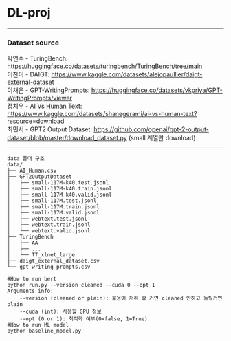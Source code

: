 # DL-proj
---
### Dataset source
박연수 - TuringBench: https://huggingface.co/datasets/turingbench/TuringBench/tree/main   
이찬이 - DAIGT: https://www.kaggle.com/datasets/alejopaullier/daigt-external-dataset   
이채은 - GPT-WritingPrompts: https://huggingface.co/datasets/vkpriya/GPT-WritingPrompts/viewer   
정치우 - AI Vs Human Text: https://www.kaggle.com/datasets/shanegerami/ai-vs-human-text?resource=download   
최민서 - GPT2 Output Dataset: https://github.com/openai/gpt-2-output-dataset/blob/master/download_dataset.py (small 계열만 download)

---
```
data 폴더 구조
data/
├── AI_Human.csv
├── GPT2OutputDataset
│   ├── small-117M-k40.test.jsonl
│   ├── small-117M-k40.train.jsonl
│   ├── small-117M-k40.valid.jsonl
│   ├── small-117M.test.jsonl
│   ├── small-117M.train.jsonl
│   ├── small-117M.valid.jsonl
│   ├── webtext.test.jsonl
│   ├── webtext.train.jsonl
│   └── webtext.valid.jsonl
├── TuringBench
│   ├── AA
│   ├── ...
│   └── TT_xlnet_large
├── daigt_external_dataset.csv
└── gpt-writing-prompts.csv
```

```
#How to run bert
python run.py --version cleaned --cuda 0 --opt 1
Arguments info:   
    --version (cleaned or plain): 불용어 처리 할 거면 cleaned 안하고 돌릴거면 plain
    --cuda (int): 사용할 GPU 정보
    --opt (0 or 1): 최적화 여부(0=false, 1=True)
#How to run ML model
python baseline_model.py
```